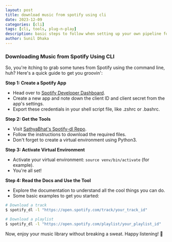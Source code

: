 ```yaml
---
layout: post
title: download music from spotify using cli 
date: 2023-12-09
categories: [cli]
tags: [cli, tools, plug-n-play]
description: basic steps to follow when setting up your own pipeline for downloading spotify music locally through cli 
author: Sunil Dhaka
---
```


### Downloading Music from Spotify Using CLI

So, you're itching to grab some tunes from Spotify using the command line, huh? Here's a quick guide to get you groovin':

**Step 1: Create a Spotify App**

- Head over to [Spotify Developer Dashboard](https://developer.spotify.com/dashboard).
- Create a new app and note down the client ID and client secret from the app's settings.
- Export these credentials in your shell script file, like .zshrc or .bashrc.

**Step 2: Get the Tools**

- Visit [SathyaBhat's Spotify-dl Repo](https://github.com/SathyaBhat/spotify-dl).
- Follow the instructions to download the required files.
- Don't forget to create a virtual environment using Python3.

**Step 3: Activate Virtual Environment**

- Activate your virtual environment: `source venv/bin/activate` (for example).
- You're all set!

**Step 4: Read the Docs and Use the Tool**

- Explore the documentation to understand all the cool things you can do.
- Some basic examples to get you started:

```bash
# Download a track
$ spotify_dl -l "https://open.spotify.com/track/your_track_id"

# Download a playlist
$ spotify_dl -l "https://open.spotify.com/playlist/your_playlist_id"
```

Now, enjoy your music library without breaking a sweat. Happy listening! 🎵
